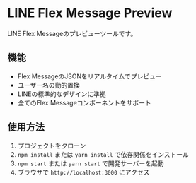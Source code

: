 # LINE Flex Message Preview

LINE Flex Messageのプレビューツールです。

## 機能
- Flex MessageのJSONをリアルタイムでプレビュー
- ユーザー名の動的置換
- LINEの標準的なデザインに準拠
- 全てのFlex Messageコンポーネントをサポート

## 使用方法
1. プロジェクトをクローン
2. `npm install` または `yarn install` で依存関係をインストール
3. `npm start` または `yarn start` で開発サーバーを起動
4. ブラウザで `http://localhost:3000` にアクセス
